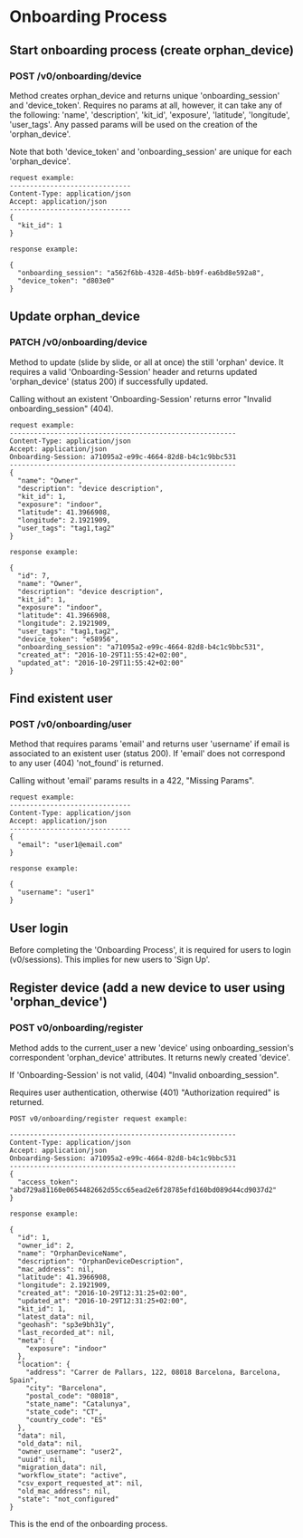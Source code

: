 # Onboarding Process

## Start onboarding process (create orphan_device)

### POST /v0/onboarding/device

Method creates orphan_device and returns unique 'onboarding_session' and 'device_token'.
Requires no params at all, however, it can take any of the following: 'name', 'description', 'kit_id', 'exposure', 'latitude', 'longitude', 'user_tags'. Any passed params will be used on the creation of the 'orphan_device'.

Note that both 'device_token' and 'onboarding_session' are unique for each 'orphan_device'.
```
request example:
------------------------------
Content-Type: application/json
Accept: application/json
------------------------------
{
  "kit_id": 1
}
```

```
response example:

{
  "onboarding_session": "a562f6bb-4328-4d5b-bb9f-ea6bd8e592a8",
  "device_token": "d803e0"
}
```

## Update orphan_device

### PATCH /v0/onboarding/device

Method to update (slide by slide, or all at once) the still 'orphan' device.
It requires a valid 'Onboarding-Session' header and returns updated 'orphan_device' (status 200) if successfully updated.

Calling without an existent 'Onboarding-Session' returns error "Invalid onboarding_session" (404).
```
request example:
--------------------------------------------------------
Content-Type: application/json
Accept: application/json
Onboarding-Session: a71095a2-e99c-4664-82d8-b4c1c9bbc531
--------------------------------------------------------
{
  "name": "Owner",
  "description": "device description",
  "kit_id": 1,
  "exposure": "indoor",
  "latitude": 41.3966908,
  "longitude": 2.1921909,
  "user_tags": "tag1,tag2"
}
```

```
response example:

{
  "id": 7,
  "name": "Owner",
  "description": "device description",
  "kit_id": 1,
  "exposure": "indoor",
  "latitude": 41.3966908,
  "longitude": 2.1921909,
  "user_tags": "tag1,tag2",
  "device_token": "e58956",
  "onboarding_session": "a71095a2-e99c-4664-82d8-b4c1c9bbc531",
  "created_at": "2016-10-29T11:55:42+02:00",
  "updated_at": "2016-10-29T11:55:42+02:00"
}
```

## Find existent user

### POST /v0/onboarding/user

Method that requires params 'email' and returns user 'username' if email is associated to an existent user (status 200).
If 'email' does not correspond to any user (404) 'not_found' is returned.

Calling without 'email' params results in a 422, "Missing Params".
```
request example:
------------------------------
Content-Type: application/json
Accept: application/json
------------------------------
{
  "email": "user1@email.com"
}
```

```
response example:

{
  "username": "user1"
}
```

## User login

Before completing the 'Onboarding Process', it is required for users to login (v0/sessions). This implies for new users to 'Sign Up'.

## Register device (add a new device to user using 'orphan_device')

### POST v0/onboarding/register

Method adds to the current_user a new 'device' using onboarding_session's correspondent 'orphan_device' attributes. It returns newly created 'device'.

If 'Onboarding-Session' is not valid, (404) "Invalid onboarding_session".

Requires user authentication, otherwise (401) "Authorization required" is returned.

```
POST v0/onboarding/register request example:

--------------------------------------------------------
Content-Type: application/json
Accept: application/json
Onboarding-Session: a71095a2-e99c-4664-82d8-b4c1c9bbc531
--------------------------------------------------------
{
  "access_token": "abd729a81160e0654482662d55cc65ead2e6f28785efd160bd089d44cd9037d2"
}

```

```
response example:

{
  "id": 1,
  "owner_id": 2,
  "name": "OrphanDeviceName",
  "description": "OrphanDeviceDescription",
  "mac_address": nil,
  "latitude": 41.3966908,
  "longitude": 2.1921909,
  "created_at": "2016-10-29T12:31:25+02:00",
  "updated_at": "2016-10-29T12:31:25+02:00",
  "kit_id": 1,
  "latest_data": nil,
  "geohash": "sp3e9bh31y",
  "last_recorded_at": nil,
  "meta": {
    "exposure": "indoor"
  },
  "location": {
    "address": "Carrer de Pallars, 122, 08018 Barcelona, Barcelona, Spain",
    "city": "Barcelona",
    "postal_code": "08018",
    "state_name": "Catalunya",
    "state_code": "CT",
    "country_code": "ES"
  },
  "data": nil,
  "old_data": nil,
  "owner_username": "user2",
  "uuid": nil,
  "migration_data": nil,
  "workflow_state": "active",
  "csv_export_requested_at": nil,
  "old_mac_address": nil,
  "state": "not_configured"
}
```
This is the end of the onboarding process.
